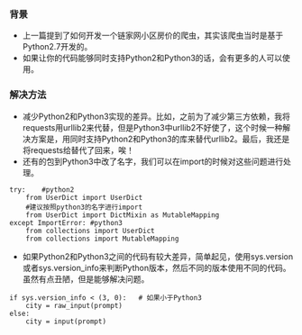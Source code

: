 ### 背景
- 上一篇提到了如何开发一个链家网小区房价的爬虫，其实该爬虫当时是基于Python2.7开发的。
- 如果让你的代码能够同时支持Python2和Python3的话，会有更多的人可以使用。


### 解决方法
- 减少Python2和Python3实现的差异。比如，之前为了减少第三方依赖，我将requests用urllib2来代替，但是Python3中urllib2不好使了，这个时候一种解决方案是，用同时支持Python2和Python3的库来替代urllib2。最后，我还是将requests给替代了回来，唉！
- 还有的包到Python3中改了名字，我们可以在import的时候对这些问题进行处理。
```
try:    #python2
    from UserDict import UserDict
    #建议按照python3的名字进行import
    from UserDict import DictMixin as MutableMapping
except ImportError: #python3
    from collections import UserDict
    from collections import MutableMapping
```
- 如果Python2和Python3之间的代码有较大差异，简单起见，使用sys.version或者sys.version_info来判断Python版本，然后不同的版本使用不同的代码。虽然有点丑陋，但是能够解决问题。
```
if sys.version_info < (3, 0):   # 如果小于Python3
    city = raw_input(prompt)
else:
    city = input(prompt)
```
